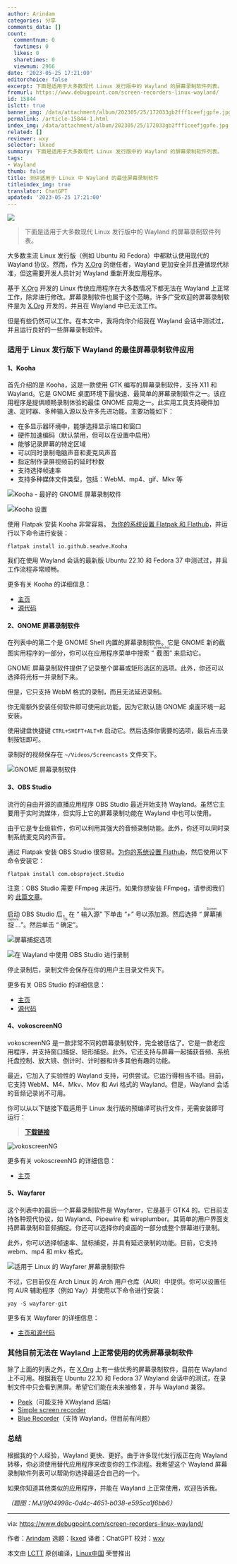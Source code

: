 ```yaml
---
author: Arindam
categories: 分享
comments_data: []
count:
  commentnum: 0
  favtimes: 0
  likes: 0
  sharetimes: 0
  viewnum: 2966
date: '2023-05-25 17:21:00'
editorchoice: false
excerpt: 下面是适用于大多数现代 Linux 发行版中的 Wayland 的屏幕录制软件列表。
fromurl: https://www.debugpoint.com/screen-recorders-linux-wayland/
id: 15844
islctt: true
banner_img: /data/attachment/album/202305/25/172033gb2fff1ceefjgpfe.jpg
permalink: /article-15844-1.html
index_img: /data/attachment/album/202305/25/172033gb2fff1ceefjgpfe.jpg.thumb.jpg
related: []
reviewer: wxy
selector: lkxed
summary: 下面是适用于大多数现代 Linux 发行版中的 Wayland 的屏幕录制软件列表。
tags:
- Wayland
thumb: false
title: 测评适用于 Linux 中 Wayland 的最佳屏幕录制软件
titleindex_img: true
translator: ChatGPT
updated: '2023-05-25 17:21:00'
---
```


![](/data/attachment/album/202305/25/172033gb2fff1ceefjgpfe.jpg)



> 
> 下面是适用于大多数现代 Linux 发行版中的 Wayland 的屏幕录制软件列表。
> 
> 
> 


大多数主流 Linux 发行版（例如 Ubuntu 和 Fedora）中都默认使用现代的 Wayland 协议。然而，作为 [X.Org](http://X.Org) 的继任者，Wayland 更加安全并且遵循现代标准，但这需要开发人员针对 Wayland 重新开发应用程序。


基于 [X.Org](http://X.Org) 开发的 Linux 传统应用程序在大多数情况下都无法在 Wayland 上正常工作，除非进行修改。屏幕录制软件也属于这个范畴。许多广受欢迎的屏幕录制软件是为 [X.Org](http://X.Org) 开发的，并且在 Wayland 中已无法工作。


但是有些仍然可以工作。在本文中，我将向你介绍我在 Wayland 会话中测试过，并且运行良好的一些屏幕录制软件。


### 适用于 Linux 发行版下 Wayland 的最佳屏幕录制软件应用


#### 1、Kooha


首先介绍的是 Kooha，这是一款使用 GTK 编写的屏幕录制软件，支持 X11 和 Wayland。它是 GNOME 桌面环境下最快速、最简单的屏幕录制软件之一。该应用程序是提供顺畅录制体验的最佳 GNOME 应用之一。此实用工具支持硬件加速、定时器、多种输入源以及许多先进功能。主要功能如下：


* 在多显示器环境中，能够选择显示端口和窗口
* 硬件加速编码（默认禁用，但可以在设置中启用）
* 能够记录屏幕的特定区域
* 可以同时录制电脑声音和麦克风声音
* 指定制作录屏视频前的延时秒数
* 支持选择帧速率
* 支持多种媒体文件类型，包括：WebM、mp4、gif、Mkv 等


![Kooha - 最好的 GNOME 屏幕录制软件](/data/attachment/album/202305/25/172216hsjjnzy79t6o7jd6.jpg)


![Kooha 设置](/data/attachment/album/202305/25/172241hrr4rwcr5g53g33p.jpg)


使用 Flatpak 安装 Kooha 非常容易。 [为你的系统设置 Flatpak 和 Flathub](https://www.debugpoint.com/how-to-install-flatpak-apps-ubuntu-linux/)，并运行以下命令进行安装：



```
flatpak install io.github.seadve.Kooha

```

我们在使用 Wayland 会话的最新版 Ubuntu 22.10 和 Fedora 37 中测试过，并且工作流程非常顺畅。


更多有关 Kooha 的详细信息：


* [主页](https://apps.gnome.org/app/io.github.seadve.Kooha/)
* [源代码](https://github.com/SeaDve/Kooha)


#### 2、GNOME 屏幕录制软件


在列表中的第二个是 GNOME Shell 内置的屏幕录制软件。它是 GNOME 新的截图实用程序的一部分，你可以在应用程序菜单中搜索 “<ruby> 截图 <rt>  screenshot </rt></ruby>” 来启动它。


GNOME 屏幕录制软件提供了记录整个屏幕或矩形选区的选项。此外，你还可以选择将光标一并录制下来。


但是，它只支持 WebM 格式的录制，而且无法延迟录制。


你无需额外安装任何软件即可使用此功能，因为它默认随 GNOME 桌面环境一起安装。


使用键盘快捷键 `CTRL+SHIFT+ALT+R` 启动它。然后选择你需要的选项，最后点击录制按钮即可。


录制好的视频保存在 `~/Videos/Screencasts` 文件夹下。


![GNOME 屏幕录制软件](/data/attachment/album/202305/25/172248khhhe01txg0ogaty.jpg)


#### 3、OBS Studio


流行的自由开源的直播应用程序 OBS Studio 最近开始支持 Wayland。虽然它主要用于实时流媒体，但实际上它的屏幕录制功能在 Wayland 中也可以使用。


由于它是专业级软件，你可以利用其强大的音频录制功能。此外，你还可以同时录制系统麦克风的声音。


通过 Flatpak 安装 OBS Studio 很容易。[为你的系统设置 Flathub](https://www.debugpoint.com/how-to-install-flatpak-apps-ubuntu-linux/)，然后使用以下命令安装它：



```
flatpak install com.obsproject.Studio

```

注意：OBS Studio 需要 FFmpeg 来运行。如果你想安装 FFmpeg，请参阅我们的 [此篇文章](https://www.debugpoint.com/install-ffmpeg-ubuntu/)。


启动 OBS Studio 后，在 “<ruby> 输入源 <rt>  Sources </rt></ruby>” 下单击 “+” 号以添加源。然后选择 “<ruby> 屏幕捕捉… <rt>  Screen capture... </rt></ruby>”。然后单击 “<ruby> 确定 <rt>  Ok </rt></ruby>”。


![屏幕捕捉选项](/data/attachment/album/202305/25/172257fggkzs7sfkw4w5nf.jpg)


![在 Wayland 中使用 OBS Studio 进行录制](/data/attachment/album/202305/25/172308w344n2f48gvfyfg4.jpg)


停止录制后，录制文件会保存在你的用户主目录文件夹下。


更多有关 OBS Studio 的详细信息：


* [主页](https://obsproject.com/)
* [源代码](https://github.com/obsproject/obs-studio)


#### 4、vokoscreenNG


vokoscreenNG 是一款非常不同的屏幕录制软件，完全被低估了。它是一款老应用程序，并支持窗口捕捉、矩形捕捉。此外，它还支持与屏幕一起捕获音频、系统托盘控制、放大镜、倒计时、计时器和许多其他有趣的功能。


最近，它加入了实验性的 Wayland 支持，可供尝试。它运行得相当不错。目前，它支持 WebM、M4、Mkv、Mov 和 Avi 格式的 Wayland。但是，Wayland 会话的音频记录尚不可用。


你可以从以下链接下载适用于 Linux 发行版的预编译可执行文件，无需安装即可运行：



> 
> **[下载链接](https://linuxecke.volkoh.de/vokoscreen/vokoscreen-download.html)**
> 
> 
> 


![vokoscreenNG](/data/attachment/album/202305/25/172321e967y7uecemcj7et.jpg)


更多有关 vokoscreenNG 的详细信息：


* [主页](https://linuxecke.volkoh.de/vokoscreen)


#### 5、Wayfarer


这个列表中的最后一个屏幕录制软件是 Wayfarer，它是基于 GTK4 的。它目前支持各种现代协议，如 Wayland、Pipewire 和 wireplumber。其简单的用户界面支持屏幕录制和音频捕捉。你还可以选择你的桌面的一部分或整个屏幕进行录制。


此外，你可以选择帧速率、鼠标捕捉，并具有延迟录制的功能。目前，它支持 webm、mp4 和 mkv 格式。


![适用于 Linux 的 Wayfarer 屏幕录制软件](/data/attachment/album/202305/25/172327arq55wfazaeq49f9.jpg)


不过，它目前仅在 Arch Linux 的 Arch 用户仓库（AUR）中提供。你可以设置任何 AUR 辅助程序（例如 Yay）并使用以下命令进行安装：



```
yay -S wayfarer-git

```

更多有关 Wayfarer 的详细信息：


* [主页和源代码](https://github.com/stronnag/wayfarer)


### 其他目前无法在 Wayland 上正常使用的优秀屏幕录制软件


除了上面的列表之外，在 [X.Org](http://X.Org) 上有一些优秀的屏幕录制软件，目前在 Wayland 上不可用。根据我在 Ubuntu 22.10 和 Fedora 37 Wayland 会话中的测试，在录制文件中只会看到黑屏。希望它们能在未来被修复，并与 Wayland 兼容。


* [Peek](https://github.com/phw/peek)（可能支持 XWayland 后端）
* [Simple screen recorder](https://www.maartenbaert.be/simplescreenrecorder/)
* [Blue Recorder](https://github.com/xlmnxp/blue-recorder)（支持 Wayland，但目前有问题）


### 总结


根据我的个人经验，Wayland 更快、更好。由于许多现代发行版正在向 Wayland 转移，你必须使用替代应用程序来改变你的工作流程。我希望这个 Wayland 屏幕录制软件列表可以帮助你选择最适合自己的一个。


如果你知道其他类似的应用程序，并能在 Wayland 上正常使用，欢迎告诉我。


*（题图：MJ/9f04998c-0d4c-4651-b038-e595ca1f6bb6）*




---


via: <https://www.debugpoint.com/screen-recorders-linux-wayland/>


作者：[Arindam](https://www.debugpoint.com/author/admin1/) 选题：[lkxed](https://github.com/lkxed) 译者：ChatGPT 校对：[wxy](https://github.com/wxy)


本文由 [LCTT](https://github.com/LCTT/TranslateProject) 原创编译，[Linux中国](https://linux.cn/) 荣誉推出